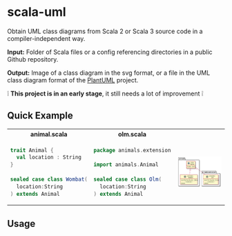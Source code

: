# scala-uml

Obtain UML class diagrams from Scala 2 or Scala 3 source code in a compiler-independent way.

**Input:** Folder of Scala files or a config referencing directories in a public Github repository. 

**Output:**  Image of a class diagram in the svg format, or a file in the UML class diagram format of the [PlantUML](https://plantuml.com/de/class-diagram) project.

:grey_exclamation: **This project is in an early stage**, it still needs a lot of improvement :grey_exclamation:

## Quick Example

<table>
<tr>
<th>
animal.scala
</th>
<th>
olm.scala
</th>
</tr>
<tr>
<td>

```Scala
trait Animal {
  val location : String
}

sealed case class Wombat(
  location:String
) extends Animal
```

</td>
<td>

```Scala
package animals.extension

import animals.Animal

sealed case class Olm(
  location:String
) extends Animal
```

</td>
<td>
<img align="center" src="docs/examples/animals.svg">
</td>
</tr>
</table>

## Usage

